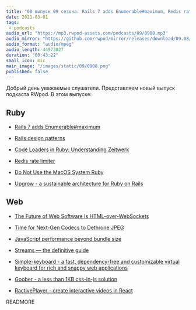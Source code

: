 ```yaml
---
title: "08 выпуск 09 сезона. Rails 7 adds Enumerable#maximum, Redis rate limiter, Simple-keyboard, Goober и прочее"
date: 2021-03-01
tags:
 - podcasts
audio_url: "https://mp3.rwpod-assets.com/podcasts/09/0908.mp3"
audio_mirror: "https://github.com/rwpod/mirror/releases/download/09.08/0908.mp3"
audio_format: "audio/mpeg"
audio_length: 44973827
duration: "00:43:22"
small_icon: mic
main_image: "/images/static/09/0908.png"
published: false
---
```


Добрый день уважаемые слушатели. Представляем новый выпуск подкаста RWpod. В этом выпуске:

## Ruby

 - [Rails 7 adds Enumerable#maximum](https://bigbinary.com/blog/rails-7-adds-enumerable-maximum)
 - [Rails design patterns](https://longliveruby.com/articles/rails-design-patterns-the-big-picture)
 - [Code Loaders in Ruby: Understanding Zeitwerk](https://www.honeybadger.io/blog/ruby-code-loader-zeitwerk/)


 - [Redis rate limiter](https://blog.rebased.pl/2021/02/22/redis-rate-limiter.html)
 - [Do Not Use the MacOS System Ruby](https://mac.install.guide/faq/do-not-use-mac-system-ruby/index.html)
 - [Upgrow - a sustainable architecture for Ruby on Rails](https://upgrow.shopify.io/)

## Web

 - [The Future of Web Software Is HTML-over-WebSockets](https://alistapart.com/article/the-future-of-web-software-is-html-over-websockets/)
 - [Time for Next-Gen Codecs to Dethrone JPEG](https://cloudinary.com/blog/time_for_next_gen_codecs_to_dethrone_jpeg)
 - [JavaScript performance beyond bundle size](https://nolanlawson.com/2021/02/23/javascript-performance-beyond-bundle-size/)


 - [Streams — the definitive guide](https://web.dev/streams/)
 - [Simple-keyboard - a fast, dependency-free and customizable virtual keyboard for rich and snappy web applications](https://virtual-keyboard.js.org/)
 - [Goober - a less than 1KB css-in-js solution](https://goober.rocks/)
 - [RactivePlayer - create interactive videos in React](https://ractive-player.org/)

READMORE

